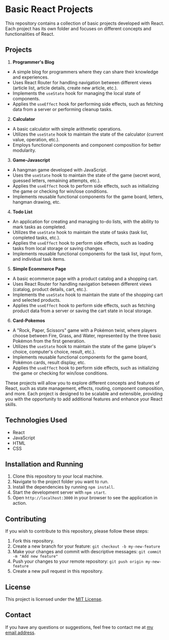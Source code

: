 # Basic React Projects

This repository contains a collection of basic projects developed with React. Each project has its own folder and focuses on different concepts and functionalities of React.

## Projects

1. **Programmer's Blog**
  - A simple blog for programmers where they can share their knowledge and experiences.
  - Uses React Router for handling navigation between different views (article list, article details, create new article, etc.).
  - Implements the `useState` hook for managing the local state of components.
  - Applies the `useEffect` hook for performing side effects, such as fetching data from a server or performing cleanup tasks.

2. **Calculator**
  - A basic calculator with simple arithmetic operations.
  - Utilizes the `useState` hook to maintain the state of the calculator (current value, operation, etc.).
  - Employs functional components and component composition for better modularity.

3. **Game-Javascript**
  - A hangman game developed with JavaScript.
  - Uses the `useState` hook to maintain the state of the game (secret word, guessed letters, remaining attempts, etc.).
  - Applies the `useEffect` hook to perform side effects, such as initializing the game or checking for win/lose conditions.
  - Implements reusable functional components for the game board, letters, hangman drawing, etc.

4. **Todo List**
  - An application for creating and managing to-do lists, with the ability to mark tasks as completed.
  - Utilizes the `useState` hook to maintain the state of tasks (task list, completed tasks, etc.).
  - Applies the `useEffect` hook to perform side effects, such as loading tasks from local storage or saving changes.
  - Implements reusable functional components for the task list, input form, and individual task items.

5. **Simple Ecommerce Page**
  - A basic ecommerce page with a product catalog and a shopping cart.
  - Uses React Router for handling navigation between different views (catalog, product details, cart, etc.).
  - Implements the `useState` hook to maintain the state of the shopping cart and selected products.
  - Applies the `useEffect` hook to perform side effects, such as fetching product data from a server or saving the cart state in local storage.

6. **Card-Pokemos**
  - A "Rock, Paper, Scissors" game with a Pokémon twist, where players choose between Fire, Grass, and Water, represented by the three basic Pokémon from the first generation.
  - Utilizes the `useState` hook to maintain the state of the game (player's choice, computer's choice, result, etc.).
  - Implements reusable functional components for the game board, Pokémon cards, result display, etc.
  - Applies the `useEffect` hook to perform side effects, such as initializing the game or checking for win/lose conditions.

These projects will allow you to explore different concepts and features of React, such as state management, effects, routing, component composition, and more. Each project is designed to be scalable and extensible, providing you with the opportunity to add additional features and enhance your React skills.

## Technologies Used

- React
- JavaScript
- HTML
- CSS

## Installation and Running

1. Clone this repository to your local machine.
2. Navigate to the project folder you want to run.
3. Install the dependencies by running `npm install`.
4. Start the development server with `npm start`.
5. Open `http://localhost:3000` in your browser to see the application in action.

## Contributing

If you wish to contribute to this repository, please follow these steps:

1. Fork this repository.
2. Create a new branch for your feature: `git checkout -b my-new-feature`
3. Make your changes and commit with descriptive messages: `git commit -m "Add new feature"`
4. Push your changes to your remote repository: `git push origin my-new-feature`
5. Create a new pull request in this repository.

## License

This project is licensed under the [MIT License](LICENSE).

## Contact

If you have any questions or suggestions, feel free to contact me at [my email address](mailto:danielkissling65@email.com).
